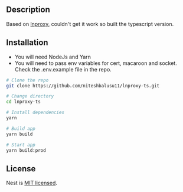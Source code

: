 ## Description

Based on [lnproxy](https://github.com/lnproxy/lnproxy), couldn't get it work so built the typescript version.

## Installation

- You will need NodeJs and Yarn
- You will need to pass env variables for cert, macaroon and socket. Check the .env.example file in the repo.

```bash
# Clone the repo
git clone https://github.com/niteshbalusu11/lnproxy-ts.git

# Change directory
cd lnproxy-ts

# Install dependencies
yarn

# Build app
yarn build

# Start app
yarn build:prod
```

## License

Nest is [MIT licensed](LICENSE).
